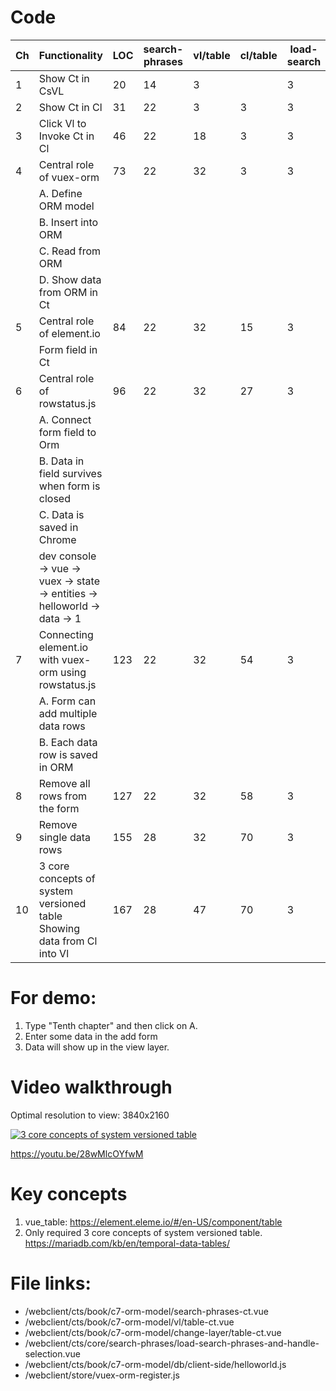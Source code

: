 # Code

| Ch  | Functionality                                                              | LOC | search-phrases | vl/table | cl/table | load-search | objOrm/helloworld | store/vuex-orm |
| --- | -------------------------------------------------------------------------- | --- | -------------- | -------- | -------- | ----------- | ----------------- | -------------- |
| 1   | Show Ct in CsVL                                                            | 20  | 14             | 3        |          | 3           |                   |
| 2   | Show Ct in Cl                                                              | 31  | 22             | 3        | 3        | 3           |                   |
| 3   | Click Vl to Invoke Ct in Cl                                                | 46  | 22             | 18       | 3        | 3           |                   |
| 4   | Central role of vuex-orm                                                   | 73  | 22             | 32       | 3        | 3           | 11                | 2              |
|     | A. Define ORM model                                                        |     |                |          |          |             |                   |                |
|     | B. Insert into ORM                                                         |     |                |          |          |             |                   |
|     | C. Read from ORM                                                           |     |                |          |          |             |                   |
|     | D. Show data from ORM in Ct                                                |     |                |          |          |             |                   |
| 5   | Central role of element.io                                                 | 84  | 22             | 32       | 15       | 3           | 10                | 2              |
|     | Form field in Ct                                                           |     |                |          |          |             |                   |
| 6   | Central role of rowstatus.js                                               | 96  | 22             | 32       | 27       | 3           | 11                | 2              |
|     | A. Connect form field to Orm                                               |     |                |          |          |             |                   |
|     | B. Data in field survives when form is closed                              |     |                |          |          |             |                   |
|     | C. Data is saved in Chrome                                                 |     |                |          |          |             |                   |
|     | dev console -> vue -> vuex -> state -> entities -> helloworld -> data -> 1 |     |                |          |          |             |                   |
| 7   | Connecting element.io with vuex-orm using rowstatus.js                     | 123 | 22             | 32       | 54       | 3           | 11                | 2              |
|     | A. Form can add multiple data rows                                         |     |                |          |          |             |                   |                |
|     | B. Each data row is saved in ORM                                           |     |                |          |          |             |                   |
| 8   | Remove all rows from the form                                              | 127 | 22             | 32       | 58       | 3           | 11                | 2              |
| 9   | Remove single data rows                                                    | 155 | 28             | 32       | 70       | 3           | 11                | 2              |
| 10  | 3 core concepts of system versioned table Showing data from Cl into Vl     | 167 | 28             | 47       | 70       | 3           | 11                | 2              |

# For demo:

1. Type "Tenth chapter" and then click on A.
2. Enter some data in the add form
3. Data will show up in the view layer.

# Video walkthrough

Optimal resolution to view: 3840x2160

[![3 core concepts of system versioned table](https://img.youtube.com/vi/28wMlcOYfwM/0.jpg)](https://www.youtube.com/watch?v=28wMlcOYfwM "3 core concepts of system versioned table")

https://youtu.be/28wMlcOYfwM

# Key concepts

1. vue_table: https://element.eleme.io/#/en-US/component/table
2. Only required 3 core concepts of system versioned table. https://mariadb.com/kb/en/temporal-data-tables/

# File links:

- /webclient/cts/book/c7-orm-model/search-phrases-ct.vue
- /webclient/cts/book/c7-orm-model/vl/table-ct.vue
- /webclient/cts/book/c7-orm-model/change-layer/table-ct.vue
- /webclient/cts/core/search-phrases/load-search-phrases-and-handle-selection.vue
- /webclient/cts/book/c7-orm-model/db/client-side/helloworld.js
- /webclient/store/vuex-orm-register.js

